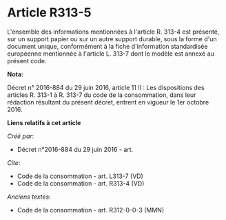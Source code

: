 # Article R313-5

L'ensemble des informations mentionnées à l'article R. 313-4 est présenté, sur un support papier ou sur un autre support
durable, sous la forme d'un document unique, conformément à la fiche d'information standardisée européenne mentionnée à
l'article L. 313-7 dont le modèle est annexé au présent code.

**Nota:**

Décret n° 2016-884 du 29 juin 2016, article 11 II : Les dispositions des articles R. 313-1 à R. 313-7 du code de la
consommation, dans leur rédaction résultant du présent décret, entrent en vigueur le 1er octobre 2016.

**Liens relatifs à cet article**

_Créé par_:

  - Décret n°2016-884 du 29 juin 2016 - art.

_Cite_:

  - Code de la consommation - art. L313-7 (VD)
  - Code de la consommation - art. R313-4 (VD)

_Anciens textes_:

  - Code de la consommation - art. R312-0-0-3 (MMN)
